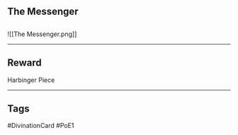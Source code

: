 ## The Messenger

## 
![[The Messenger.png]]

---
## Reward
Harbinger Piece

---
## Tags
#DivinationCard
#PoE1